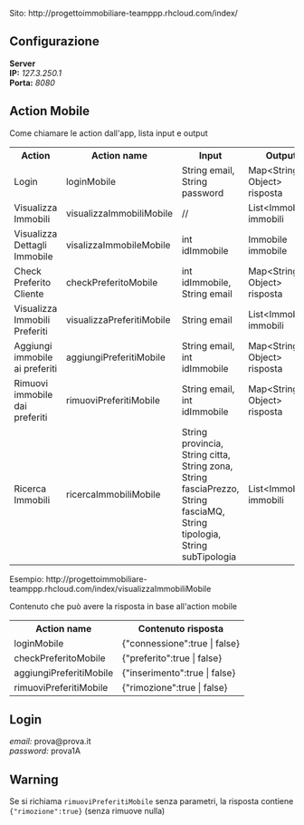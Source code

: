 <p>Sito: http://progettoimmobiliare-teamppp.rhcloud.com/index/</p>

<h2>Configurazione</h2>
<p>
  <b>Server</b><br>
  <b>IP:</b> <em>127.3.250.1</em><br>
  <b>Porta:</b> <em>8080</em>
</p>

<h2>Action Mobile</h2>
Come chiamare le action dall'app, lista input e output
<table>
  <tr>
    <th>Action</th>
    <th>Action name</th>
    <th>Input</th>
    <th>Output</th>
  </tr>
  <tr>
    <td>Login</td>
    <td>loginMobile</td>
    <td>String email, String password</td>
    <td>Map&lt;String, Object&gt; risposta</td>
  </tr>
  <tr>
    <td>Visualizza Immobili</td>
    <td>visualizzaImmobiliMobile</td>
    <td>//</td>
    <td>List&lt;Immobile&gt; immobili</td>
  </tr>
  <tr>
    <td>Visualizza Dettagli Immobile</td>
    <td>visalizzaImmobileMobile</td>
    <td>int idImmobile</td>
    <td>Immobile immobile</td>
  </tr>
  <tr>
    <td>Check Preferito Cliente</td>
    <td>checkPreferitoMobile</td>
    <td>int idImmobile, String email</td>
    <td>Map&lt;String, Object&gt; risposta</td>
  </tr>
  <tr>
    <td>Visualizza Immobili Preferiti</td>
    <td>visualizzaPreferitiMobile</td>
    <td>String email</td>
    <td>List&lt;Immobile&gt; immobili</td>
  </tr>
  <tr>
    <td>Aggiungi immobile ai preferiti</td>
    <td>aggiungiPreferitiMobile</td>
    <td>String email, int idImmobile</td>
    <td>Map&lt;String, Object&gt; risposta</td>
  </tr>
  <tr>
    <td>Rimuovi immobile dai preferiti</td>
    <td>rimuoviPreferitiMobile</td>
    <td>String email, int idImmobile</td>
    <td>Map&lt;String, Object&gt; risposta</td>
  </tr>
  <tr>
    <td>Ricerca Immobili</td>
    <td>ricercaImmobiliMobile</td>
    <td>String provincia, String citta, String zona, String fasciaPrezzo, String fasciaMQ, String tipologia, String subTipologia</td>
    <td>List&lt;Immobile&gt; immobili</td>
</table>
Esempio: http://progettoimmobiliare-teamppp.rhcloud.com/index/visualizzaImmobiliMobile

Contenuto che può avere la risposta in base all'action mobile
<table>
  <tr>
    <th>Action name</th>
    <th>Contenuto risposta</th>
  </tr>
  <tr>
    <td>loginMobile</td>
    <td>{"connessione":true | false}</td>
  </tr>
  <tr>
    <td>checkPreferitoMobile</td>
    <td>{"preferito":true | false}</td>
  </tr>
  <tr>
    <td>aggiungiPreferitiMobile</td>
    <td>{"inserimento":true | false}</td>
  </tr>
  <tr>
    <td>rimuoviPreferitiMobile</td>
    <td>{"rimozione":true | false}</td>
  </tr>
</table>

<h2>Login</h2>
<p>
    <em>email:</em> prova@prova.it<br>
    <em>password:</em> prova1A
</p>

<h2>Warning</h2>
<p>
Se si richiama <code>rimuoviPreferitiMobile</code> senza parametri, la risposta contiene <code>{"rimozione":true}</code> (senza rimuove nulla)
</p>
